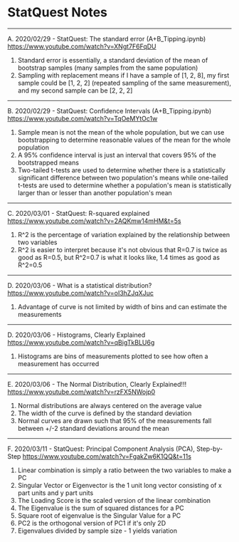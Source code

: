 # StatQuest Notes

---

A. 2020/02/29 - StatQuest: The standard error (A+B_Tipping.ipynb)
https://www.youtube.com/watch?v=XNgt7F6FqDU
1. Standard error is essentially, a standard deviation of the mean of bootstrap samples (many samples from the same population)
2. Sampling with replacement means if I have a sample of [1, 2, 8], my first sample could be [1, 2, 2] (repeated sampling of the same measurement), and my second sample can be [2, 2, 2]

---

B. 2020/02/29 - StatQuest: Confidence Intervals (A+B_Tipping.ipynb)
https://www.youtube.com/watch?v=TqOeMYtOc1w
1. Sample mean is not the mean of the whole population, but we can use bootstrapping to determine reasonable values of the mean for the whole population
2. A 95% confidence interval is just an interval that covers 95% of the bootstrapped means
3. Two-tailed t-tests are used to determine whether there is a statistically significant difference between two population's means while one-tailed t-tests are used to determine whether a population's mean is statistically larger than or lesser than another population's mean

---

C. 2020/03/01 - StatQuest: R-squared explained
https://www.youtube.com/watch?v=2AQKmw14mHM&t=5s
1. R^2 is the percentage of variation explained by the relationship between two variables
2. R^2 is easier to interpret because it's not obvious that R=0.7 is twice as good as R=0.5, but R^2=0.7 is what it looks like, 1.4 times as good as R^2=0.5

---

D. 2020/03/06 - What is a statistical distribution?
https://www.youtube.com/watch?v=oI3hZJqXJuc
1. Advantage of curve is not limited by width of bins and can estimate the measurements

---

D. 2020/03/06 - Histograms, Clearly Explained
https://www.youtube.com/watch?v=qBigTkBLU6g
1. Histograms are bins of measurements plotted to see how often a measurement has occurred

---

E. 2020/03/06 - The Normal Distribution, Clearly Explained!!!
https://www.youtube.com/watch?v=rzFX5NWojp0
1. Normal distributions are always centered on the average value
2. The width of the curve is defined by the standard deviation
3. Normal curves are drawn such that 95% of the measurements fall between +/-2 standard deviations around the mean

---

F. 2020/03/11 - StatQuest: Principal Component Analysis (PCA), Step-by-Step
https://www.youtube.com/watch?v=FgakZw6K1QQ&t=11s
1. Linear combination is simply a ratio between the two variables to make a PC
2. Singular Vector or Eigenvector is the 1 unit long vector consisting of x part units and y part units
3. The Loading Score is the scaled version of the linear combination
4. The Eigenvalue is the sum of squared distances for a PC
5. Square root of eigenvalue is the Singular Value for a PC
6. PC2 is the orthogonal version of PC1 if it's only 2D
7. Eigenvalues divided by sample size - 1 yields variation


